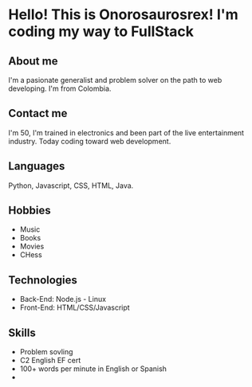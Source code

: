 # Hello! This is Onorosaurosrex! I'm coding my way to FullStack

## About me
I'm a pasionate generalist and problem solver on the path to web developing.
I'm from Colombia.

## Contact me
I'm 50, I'm trained in electronics and been part of the live entertainment industry.
Today coding toward web development.

## Languages
Python, Javascript, CSS, HTML, Java.

## Hobbies
- Music
- Books
- Movies
- CHess

## Technologies
- Back-End: Node.js - Linux
- Front-End: HTML/CSS/Javascript

## Skills
- Problem sovling
- C2 English EF cert
- 100+ words per minute in English or Spanish
- 
